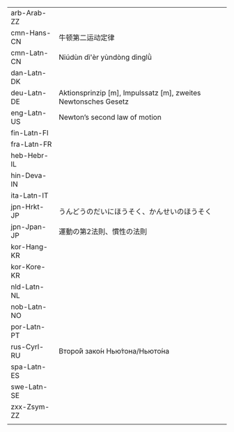 | | | |
|-|-|-|
| arb-Arab-ZZ |  |  |
| cmn-Hans-CN | 牛顿第二运动定律 |  |
| cmn-Latn-CN | Niúdùn dì'èr yùndòng dìnglǜ |  |
| dan-Latn-DK |  |  |
| deu-Latn-DE | Aktionsprinzip [m], Impulssatz [m], zweites Newtonsches Gesetz |  |
| eng-Latn-US | Newton’s second law of motion |  |
| fin-Latn-FI |  |  |
| fra-Latn-FR |  |  |
| heb-Hebr-IL |  |  |
| hin-Deva-IN |  |  |
| ita-Latn-IT |  |  |
| jpn-Hrkt-JP | うんどうのだいにほうそく、かんせいのほうそく |  |
| jpn-Jpan-JP | 運動の第2法則、慣性の法則 |  |
| kor-Hang-KR |  |  |
| kor-Kore-KR |  |  |
| nld-Latn-NL |  |  |
| nob-Latn-NO |  |  |
| por-Latn-PT |  |  |
| rus-Cyrl-RU | Второ́й зако́н Нью́тона/Ньюто́на |  |
| spa-Latn-ES |  |  |
| swe-Latn-SE |  |  |
| zxx-Zsym-ZZ |  |  |
|  |  |  |
